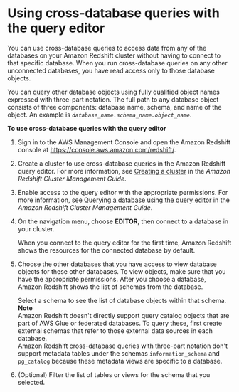 # Using cross\-database queries with the query editor<a name="cross-database_console"></a>

You can use cross\-database queries to access data from any of the databases on your Amazon Redshift cluster without having to connect to that specific database\. When you run cross\-database queries on any other unconnected databases, you have read access only to those database objects\.

You can query other database objects using fully qualified object names expressed with three\-part notation\. The full path to any database object consists of three components: database name, schema, and name of the object\. An example is *`database_name.schema_name.object_name`*\.

**To use cross\-database queries with the query editor**

1. Sign in to the AWS Management Console and open the Amazon Redshift console at [https://console\.aws\.amazon\.com/redshift/](https://console.aws.amazon.com/redshift/)\.

1. Create a cluster to use cross\-database queries in the Amazon Redshift query editor\. For more information, see [Creating a cluster](https://docs.aws.amazon.com/redshift/latest/mgmt/managing-clusters-console.html#create-cluster.html) in the *Amazon Redshift Cluster Management Guide*\.

1. Enable access to the query editor with the appropriate permissions\. For more information, see [Querying a database using the query editor](https://docs.aws.amazon.com/redshift/latest/mgmt/query-editor.html) in the *Amazon Redshift Cluster Management Guide*\.

1. On the navigation menu, choose **EDITOR**, then connect to a database in your cluster\.

   When you connect to the query editor for the first time, Amazon Redshift shows the resources for the connected database by default\.

1. Choose the other databases that you have access to view database objects for these other databases\. To view objects, make sure that you have the appropriate permissions\. After you choose a database, Amazon Redshift shows the list of schemas from the database\. 

   Select a schema to see the list of database objects within that schema\. 
**Note**  
Amazon Redshift doesn't directly support query catalog objects that are part of AWS Glue or federated databases\. To query these, first create external schemas that refer to those external data sources in each database\.  
Amazon Redshift cross\-database queries with three\-part notation don't support metadata tables under the schemas `information_schema` and `pg_catalog` because these metadata views are specific to a database\.

1. \(Optional\) Filter the list of tables or views for the schema that you selected\.